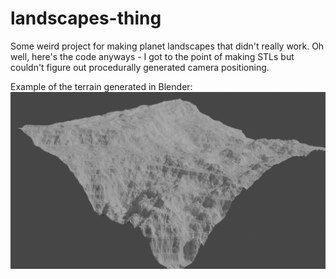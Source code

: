 # landscapes-thing

Some weird project for making planet landscapes that didn't really work.
Oh well, here's the code anyways - I got to the point of making STLs but 
couldn't figure out procedurally generated camera positioning.

Example of the terrain generated in Blender: 
![example](https://github.com/An-20/landscapes-thing/blob/main/example.png?raw=true)


